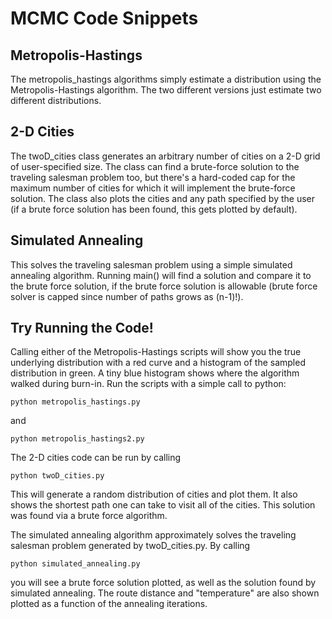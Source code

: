 # MCMC Code Snippets

## Metropolis-Hastings
The metropolis_hastings algorithms simply estimate a distribution using the Metropolis-Hastings algorithm. The two different versions just estimate two different distributions.

## 2-D Cities
The twoD_cities class generates an arbitrary number of cities on a 2-D grid of user-specified size. The class can find a brute-force solution to the traveling salesman problem too, but there's a hard-coded cap for the maximum number of cities for which it will implement the brute-force solution. The class also plots the cities and any path specified by the user (if a brute force solution has been found, this gets plotted by default).

## Simulated Annealing
This solves the traveling salesman problem using a simple simulated annealing algorithm. Running main() will find a solution and compare it to the brute force solution, if the brute force solution is allowable (brute force solver is capped since number of paths grows as (n-1)!).

## Try Running the Code!
Calling either of the Metropolis-Hastings scripts will show you the true underlying distribution with a red curve and a histogram of the sampled distribution in green. A tiny blue histogram shows where the algorithm walked during burn-in. Run the scripts with a simple call to python:
```
python metropolis_hastings.py
```
and
```
python metropolis_hastings2.py
```

The 2-D cities code can be run by calling
```
python twoD_cities.py
```
This will generate a random distribution of cities and plot them. It also shows the shortest path one can take to visit all of the cities. This solution was found via a brute force algorithm.

The simulated annealing algorithm approximately solves the traveling salesman problem generated by twoD_cities.py. By calling 
```
python simulated_annealing.py
```
you will see a brute force solution plotted, as well as the solution found by simulated annealing. The route distance and "temperature" are also shown plotted as a function of the annealing iterations. 